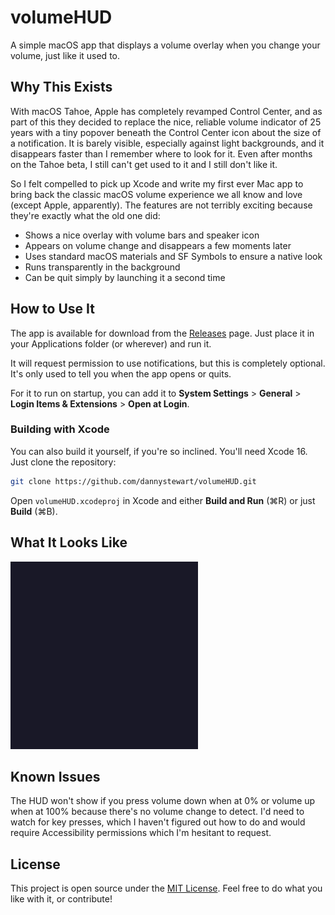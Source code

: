 # volumeHUD

A simple macOS app that displays a volume overlay when you change your volume, just like it used to.

## Why This Exists

With macOS Tahoe, Apple has completely revamped Control Center, and as part of this they decided to replace the nice, reliable volume indicator of 25 years with a tiny popover beneath the Control Center icon about the size of a notification. It is barely visible, especially against light backgrounds, and it disappears faster than I remember where to look for it. Even after months on the Tahoe beta, I still can't get used to it and I still don't like it.

So I felt compelled to pick up Xcode and write my first ever Mac app to bring back the classic macOS volume experience we all know and love (except Apple, apparently). The features are not terribly exciting because they're exactly what the old one did:

- Shows a nice overlay with volume bars and speaker icon
- Appears on volume change and disappears a few moments later
- Uses standard macOS materials and SF Symbols to ensure a native look
- Runs transparently in the background
- Can be quit simply by launching it a second time

## How to Use It

The app is available for download from the [Releases](https://github.com/dannystewart/volumeHUD/releases) page. Just place it in your Applications folder (or wherever) and run it.

It will request permission to use notifications, but this is completely optional. It's only used to tell you when the app opens or quits.

For it to run on startup, you can add it to **System Settings** > **General** > **Login Items & Extensions** > **Open at Login**.

### Building with Xcode

You can also build it yourself, if you're so inclined. You'll need Xcode 16. Just clone the repository:

```bash
git clone https://github.com/dannystewart/volumeHUD.git
```

Open `volumeHUD.xcodeproj` in Xcode and either **Build and Run** (⌘R) or just **Build** (⌘B).

## What It Looks Like

<img src="volumeHUD.gif" alt="volumeHUD Demo" height="300"></img>

## Known Issues

The HUD won't show if you press volume down when at 0% or volume up when at 100% because there's no volume change to detect. I'd need to watch for key presses, which I haven't figured out how to do and would require Accessibility permissions which I'm hesitant to request.

## License

This project is open source under the [MIT License](./LICENSE). Feel free to do what you like with it, or contribute!

